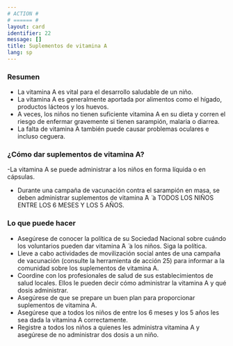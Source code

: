 ```yaml
---
# ACTION #
# ====== #
layout: card
identifier: 22
message: []
title: Suplementos de vitamina A
lang: sp
---
```


### Resumen

- La vitamina A es vital para el desarrollo saludable de un niño.
- La vitamina A es generalmente aportada por alimentos como el hígado, productos lácteos y los huevos.
- A veces, los niños no tienen suficiente vitamina A en su dieta y corren el riesgo de enfermar gravemente si tienen sarampión, malaria o diarrea.
- La falta de vitamina A también puede causar problemas oculares e incluso ceguera.

### ¿Cómo dar suplementos de vitamina A?

-La vitamina A se puede administrar a los niños en forma líquida o en cápsulas.
- Durante una campaña de vacunación contra el sarampión en masa, se deben administrar suplementos de vitamina  ̈A ̈ a TODOS LOS NIÑOS ENTRE LOS 6 MESES Y LOS 5 AÑOS.

### Lo que puede hacer

- Asegúrese de conocer la política de su Sociedad Nacional sobre cuándo los voluntarios pueden dar vitamina  ̈A ̈ a los niños. Siga la política.
- Lleve a cabo actividades de movilización social antes de una campaña de vacunación (consulte la herramienta de acción 25) para informar a la comunidad sobre los suplementos de vitamina A.
- Coordine con los profesionales de salud de sus establecimientos de salud locales. Ellos le pueden decir cómo administrar la vitamina A y qué dosis administrar.
- Asegúrese de que se prepare un buen plan para proporcionar suplementos de vitamina A.
- Asegúrese que a todos los niños de entre los 6 meses y los 5 años les sea dada la vitamina A correctamente.
- Registre a todos los niños a quienes les administra vitamina A y asegúrese de no administrar dos dosis a un niño.
